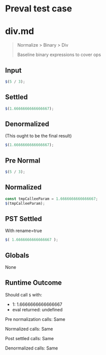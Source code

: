 # Preval test case

# div.md

> Normalize > Binary > Div
>
> Baseline binary expressions to cover ops

## Input

`````js filename=intro
$(5 / 3);
`````

## Settled


`````js filename=intro
$(1.6666666666666667);
`````

## Denormalized
(This ought to be the final result)

`````js filename=intro
$(1.6666666666666667);
`````

## Pre Normal


`````js filename=intro
$(5 / 3);
`````

## Normalized


`````js filename=intro
const tmpCalleeParam = 1.6666666666666667;
$(tmpCalleeParam);
`````

## PST Settled
With rename=true

`````js filename=intro
$( 1.6666666666666667 );
`````

## Globals

None

## Runtime Outcome

Should call `$` with:
 - 1: 1.6666666666666667
 - eval returned: undefined

Pre normalization calls: Same

Normalized calls: Same

Post settled calls: Same

Denormalized calls: Same
